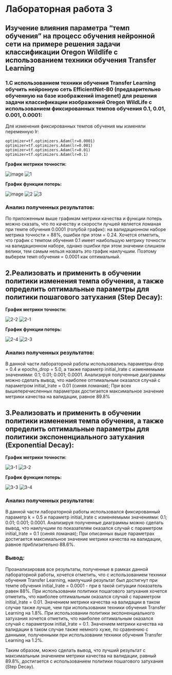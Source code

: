 Лабораторная работа 3
===
Изучение влияния параметра “темп обучения” на процесс обучения нейронной сети на примере решения задачи классификации Oregon Wildlife с использованием техники обучения Transfer Learning
----
### 1.С использованием техники обучения Transfer Learning обучить нейронную сеть EfficientNet-B0 (предварительно обученную на базе изображений imagenet) для решения задачи классификации изображений Oregon WildLife с использованием фиксированных темпов обучения 0.1, 0.01, 0.001, 0.0001:

Для изменения фиксированных темпов обучения мы изменяли переменную lr:

```
optimizer=tf.optimizers.Adam(lr=0.0001)
optimizer=tf.optimizers.Adam(lr=0.001)
optimizer=tf.optimizers.Adam(lr=0.01)
optimizer=tf.optimizers.Adam(lr=0.1)
``` 
**График метрики точности:**

![image](https://user-images.githubusercontent.com/59210216/111885943-bc01a680-89db-11eb-90bc-4cd6d8ce1185.png)
![1](https://user-images.githubusercontent.com/59210216/111885440-ea31b700-89d8-11eb-8cbc-3bf0020b43aa.jpg)

**График функции потерь:**

![image](https://user-images.githubusercontent.com/59210216/111885967-f703da00-89db-11eb-8298-d80e078f7739.png)
![2](https://user-images.githubusercontent.com/59210216/111885441-ec941100-89d8-11eb-8bf8-84415e43e67b.jpg)
![3](https://user-images.githubusercontent.com/59210216/111885443-ee5dd480-89d8-11eb-94cc-605bb9ebb5ab.jpg)

### Анализ полученных результатов:

По приложенным выше графикам метрики качества и  функции потерь можно сказать, что по качеству и скорости лучшей является ломаная при темпе обучения 0.0001 (голубой график): на валидационном наборе метрика точности = 88%, ошибки при этом = 0.24. Хочется отметить, что график с темпом обучения 0.1 имеет наибольшую метрику точности на валидационном наборе, однако ошибки при этом значении слишком велики, тем самым нельзя назвать это  график наилучшим. Поэтому выберем темп обучения = 0.0001 как оптимальный.

2.Реализовать и применить в обучении политики изменения темпа обучения, а также определить оптимальные параметры для политики пошагового затухания (Step Decay):
-------

**График метрики точности:**

![2-2](https://user-images.githubusercontent.com/59210216/111902146-f9eae300-8a4c-11eb-8786-f508b5f47beb.jpg)
![2-1](https://user-images.githubusercontent.com/59210216/111902149-fb1c1000-8a4c-11eb-8b12-350ca2ba0b53.jpg)

**График функции потерь:**

![2-4](https://user-images.githubusercontent.com/59210216/111902148-fb1c1000-8a4c-11eb-8503-702281aa47e3.jpg)
![2-3](https://user-images.githubusercontent.com/59210216/111902147-fa837980-8a4c-11eb-8cb0-141fc1a553a3.jpg)

### Анализ полученных результатов:
В данной части лабораторной работы использовались параметры drop = 0.4 и epochs_drop = 5.0, а также параметр initial_lrate с изменяемыми значениями: 0.1; 0.01; 0.001; 0.0001. 
Анализируя полученные диаграммы можно сделать вывод, что наиболее оптимальным оказался случай с параметром initial_lrate = 0.01 (синяя ломаная); При всех вышеперечисленных параметрах достигается максимальное значение метрики качества на валидации, равное 89.8%

3.Реализовать и применить в обучении политики изменения темпа обучения, а также определить оптимальные параметры для политики экспоненциального затухания (Exponential Decay):
---------

**График метрики точности:**

![3-1](https://user-images.githubusercontent.com/59210216/111903687-8fd63c00-8a54-11eb-919a-57e6c99e7409.jpg)
![3-2](https://user-images.githubusercontent.com/59210216/111903689-8fd63c00-8a54-11eb-98b0-37d10269ad17.jpg)

**График функции потерь:**

![3-3](https://user-images.githubusercontent.com/59210216/111903683-8ea50f00-8a54-11eb-8ff8-05ab9d1a0035.jpg)
![3-4](https://user-images.githubusercontent.com/59210216/111903686-8f3da580-8a54-11eb-8c7c-b0b749e2e1f1.jpg)

### Анализ полученных результатов:
В данной части лабораторной работы использовался фиксированный параметр k = 0.5 и параметр initial_lrate с изменяемыми значениями: 0.1; 0.01; 0.001; 0.0001. Анализируя полученные диаграммы можно сделать вывод, что наилучшим по показателям оказался случай с параметром initial_lrate = 0.1 (синяя ломаная); При описанных выше параметрах достигается максимальное значение метрики качества на валидации, равное приблизительно 88.6%.

### Вывод:
Проанализировав все результаты, полученные в рамках данной лабораторной работы, хочется отметить, что с использованием техники обучения Transfer Learning, наилучший результат был достигнут при темпе обучения initial_lrate = 0.0001 - при в такой ситуации показатель равен 88%. При использовании политики пошагового затухания хочется отметить, что наиболее оптимальным оказался случай с параметром initial_lrate = 0.01. Значением метрики качества на валидации в таком случае также лучше, чем при использовании техники обучения Transfer Learning на 1.8%. При использовании политики экспоненциального затухания хочется отметить, что наиболее оптимальным оказался случай с параметром initial_lrate = 0.1. Значением метрики качества на валидации в таком случае также немного хуже, по сравнению с данными, полученными при использовании техники обучения Transfer Learning на 1.2%.  

Таким образом, можно сделать вывод, что лучший результат с максимальным значением метрики качества на валидации, равный 89.8%, достигается с использованием политики пошагового затухания (Step Decay).
